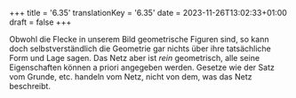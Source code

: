 +++
title = '6.35'
translationKey = '6.35'
date = 2023-11-26T13:02:33+01:00
draft = false
+++

Obwohl die Flecke in unserem Bild geometrische Figuren sind, so kann doch selbstverständlich die Geometrie gar nichts über ihre tatsächliche Form und Lage sagen. Das Netz aber ist <em class="germph">rein</em> geometrisch, alle seine Eigenschaften können a priori angegeben werden.
Gesetze wie der Satz vom Grunde, etc. handeln vom Netz, nicht von dem, was das Netz beschreibt.
